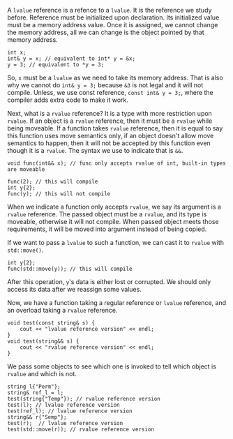 
A `lvalue` reference is a refence to a `lvalue`. It is the reference we study before. Reference must be initialized upon declaration. Its initialized value must be a memory address value. Once it is assigned, we cannot change the memory address, all we can change is the object pointed by that memory address.
```
int x;
int& y = x; // equivalent to int* y = &x;
y = 3; // equivalent to *y = 3;
```
So, `x` must be a `lvalue` as we need to take its memory address. That is also why we cannot do `int& y = 3;` because `&3` is not legal and it will not compile. Unless, we use const reference, `const int& y = 3;`, where the compiler adds extra code to make it work.

Next, what is a `rvalue` reference? It is a type with more restriction upon `rvalue`. If an object is a `rvalue` reference, then it must be a `rvalue` while being moveable.  If a function takes `rvalue` reference, then it is equal to say this function uses move semantics only, if an object doesn't allow move semantics to happen, then it will not be accepted by this function even though it is a `rvalue`. The syntax we use to indicate that is `&&`.
```
void func(int&& x); // func only accepts rvalue of int, built-in types are moveable

func(2); // this will compile
int y{2};
func(y); // this will not compile
```
When we indicate a function only accepts `rvalue`, we say its argument is a `rvalue` reference. The passed object must be a `rvalue`, and its type is moveable, otherwise it will not compile. When passed object meets those requirements, it will be moved into argument instead of being copied.

If we want to pass a `lvalue` to such a function, we can cast it to `rvalue` with `std::move()`.
```
int y{2};
func(std::move(y)); // this will compile
```
After this operation, `y`'s data is either lost or corrupted. We should only access its data after we reassign some values.

Now, we have a function taking a regular reference or `lvalue` reference, and an overload taking a `rvalue` reference.
```
void test(const string& s) {
	cout << "lvalue reference version" << endl;
}
void test(string&& s) {
	cout << "rvalue reference version" << endl;
}
```

We pass some objects to see which one is invoked to tell which object is `rvalue` and which is not.
```
string l{"Perm"};
string& ref_l = l;
test(string{"Temp"}); // rvalue reference version
test(l); // lvalue reference version
test(ref_l); // lvalue reference version
string&& r{"Semp"};
test(r);  // lvalue reference version
test(std::move(r)); // rvalue reference version
```
